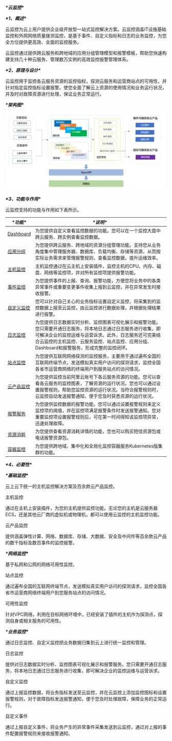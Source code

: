 ***\*云监控\****

***\*1、概述\****

云监控为云上用户提供企业级开放型一站式监控解决方案。云监控涵盖IT设施基础监控和外网网络质量拨测监控，是基于事件、自定义指标和日志的业务监控，为您全方位提供更高效、全面的监控服务。

云监控通过提供跨云服务和跨地域的应用分组管理模型和报警模板，帮助您快速构建支持几十种云服务、管理数万实例的高效监控报警管理体系。

 

***\*2、原理与设计\****

云监控用于监控各云服务资源的监控指标，探测云服务和运营商站点的可用性，并针对指定监控指标设置报警。使您全面了解云上资源的使用情况和业务运行状况，并及时对故障资源进行处理，保证业务正常运行。

 

***\*架构图\****

![img](wps3.jpg) 

 

***\*3、功能与作用\****

云监控支持的功能与作用如下表所示。

 

| ***\*功能\****                     | ***\*说明\****                                               |
| ---------------------------------- | ------------------------------------------------------------ |
| [Dashboard](#concept-od3-d4y-5db)  | 为您提供自定义查看监控数据的功能。您可以在一个监控大盘中跨云服务、跨实例查看监控数据。 |
| [应用分组](#concept-c43-vcv-vdb)   | 为您提供跨云服务、跨地域的资源分组管理功能。支持您从业务角度集中管理服务器、数据库、负载均衡、存储等资源，从而按实际业务需求来管理报警规则，查看监控数据，提升运维效率。 |
| [主机监控](#concept-ypb-thv-vdb)   | 主机监控通过在云主机上安装插件，监控主机的CPU、内存、磁盘、网络等监控项，并对所有监控项提供报警功能。 |
| [事件监控](#concept-idt-k3b-wdb)   | 为您提供事件的上报、查询、报警功能，方便您将业务中的各类异常事件或重要变更事件收集上报到云监控，并在异常发生时接收报警。 |
| [自定义监控](#concept-oq3-h3b-wdb) | 您可以针对自己关心的业务指标设置自定义监控，将采集到的监控数据上报至云监控，由云监控进行数据处理，并根据处理结果进行报警。 |
| [日志监控](#concept-l3t-gkb-wdb)   | 为您提供日志数据实时分析、监控图表可视化展示和报警功能。您只需要开通日志服务，将本地日志通过日志服务进行收集，即可解决企业的监控运维与运营诉求。此外，日志服务还可完美结合云监控的主机监控、云服务监控、站点监控、应用分组、Dashboard和报警服务，形成完整的监控闭环。 |
| [站点监控](#concept-eff-yjb-wdb)   | 为您提供互联网网络探测的监控服务，主要用于通过遍布全国的互联网终端节点，发送模拟真实用户访问的探测请求，监控全国各省市运营商网络的终端用户到服务站点的访问情况。 |
| [云产品监控](#task-1930878)        | 为您提供监控当前阿里云账号下各云服务资源的功能。您可以查看各云服务的监控图表，了解资源的运行状况。您也可以通过设置报警规则，帮助您监控资源的运行状况。当符合报警规则时，云监控自动发送报警通知，便于您及时获悉资源的运行状况。 |
| [报警服务](#concept-dcs-dsm-vdb)   | 为您提供监控数据的报警功能。您可以通过设置报警规则来定义监控项的阈值，并在监控项满足报警条件时发送报警通知。您对重要监控项设置报警规则后，可在第一时间得知该监控项异常，迅速处理故障。 |
| [资源消耗](#concept-wgn-d5c-5db)   | 为您提供查看资源消耗详情的功能，您也可以购买短信资源包或电话报警资源包。 |
| [容器监控](#concept-2010031)       | 为您提供跨地域、集中化和全局化监控容器服务Kubernetes版集群的功能。 |

 

***\*4、必要性\****

***\*基础监控\****

云上云下统一的主机监控解决方案及百余款云产品监控。

主机监控

通过在主机上安装插件，为您的主机提供监控功能。无论您的主机是云服务器ECS，还是其他云厂商的虚拟机或物理机，都可以使用云监控的主机监控功能。

云产品监控

提供涵盖弹性计算、网络、数据库、存储、大数据、安全及中间件等百余款云产品的数千指标及数百事件的监控报警。

 

***\*网络监控\****

基于私网和公网的网络可用性监控。

站点监控

通过遍布全国的互联网终端节点，发送模拟真实用户访问的探测请求，监控全国各省市运营商网络终端用户到您服务站点的访问情况。

可用性监控

针对VPC网络，利用在目标网络环境中，已经安装了插件的主机作为探测点，探测自身或相关服务的可用性。

 

***\*业务监控\****

通过日志监控、自定义监控把业务数据归集到云上进行统一监控和管理。

日志监控

提供对日志数据实时分析、监控图表可视化展示和报警服务。您只需要开通日志服务，将本地日志通过日志服务进行收集，即可解决企业的监控运维与运营诉求。

自定义监控

通过上报监控数据，将业务指标发送至云监控，并在云监控上添加监控图标和设置报警规则，对于故障指标发送报警通知，便于您及时处理故障，保障业务的正常运行。

自定义事件

通过上报自定义事件，将业务产生的异常事件采集发送到云监控，通过对上报的事件配置报警规则来接收报警通知。
